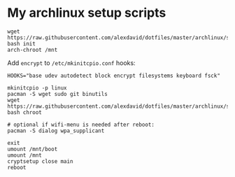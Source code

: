 # My archlinux setup scripts

```shell
wget https://raw.githubusercontent.com/alexdavid/dotfiles/master/archlinux/setup/init
bash init
arch-chroot /mnt
```
Add `encrypt` to `/etc/mkinitcpio.conf` hooks:
```
HOOKS="base udev autodetect block encrypt filesystems keyboard fsck"
```

```shell
mkinitcpio -p linux
pacman -S wget sudo git binutils
wget https://raw.githubusercontent.com/alexdavid/dotfiles/master/archlinux/setup/chroot
bash chroot

# optional if wifi-menu is needed after reboot:
pacman -S dialog wpa_supplicant

exit
umount /mnt/boot
umount /mnt
cryptsetup close main
reboot
```
